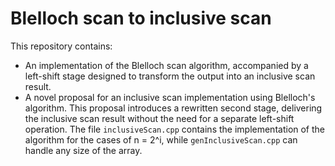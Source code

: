 # Blelloch scan to inclusive scan

This repository contains:
* An implementation of the Blelloch scan algorithm, accompanied by a left-shift stage designed to transform the output into an inclusive scan result.
* A novel proposal for an inclusive scan implementation using Blelloch's algorithm. This proposal introduces a rewritten second stage, delivering the inclusive scan result without the need for a separate left-shift operation. The file `inclusiveScan.cpp` contains the implementation of the algorithm for the cases of n = 2^i, while `genInclusiveScan.cpp` can handle any size of the array.

